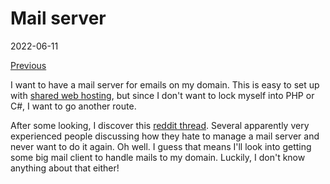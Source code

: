 # Mail server

2022-06-11

[Previous](./hosting-problems.md)

I want to have a mail server for emails on my domain. This is easy to set up
with
[shared web hosting](https://en.wikipedia.org/wiki/Shared_web_hosting_service),
but since I don't want to lock myself into PHP or C#, I want to go another
route.

After some looking, I discover this
[reddit thread](https://www.reddit.com/r/docker/comments/avf4tl/container_for_email_server/?utm_source=share&utm_medium=web2x&context=3).
Several apparently very experienced people discussing how they hate to manage a
mail server and never want to do it again. Oh well. I guess that means I'll look
into getting some big mail client to handle mails to my domain. Luckily, I don't
know anything about that either!
